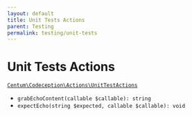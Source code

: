 ```yaml
---
layout: default
title: Unit Tests Actions
parent: Testing
permalink: testing/unit-tests
---
```




# Unit Tests Actions

[`Centum\Codeception\Actions\UnitTestActions`](https://github.com/SidRoberts/centum/blob/development/src/Codeception/Actions/UnitTestActions.php)

- `grabEchoContent(callable $callable): string`
- `expectEcho(string $expected, callable $callable): void`
